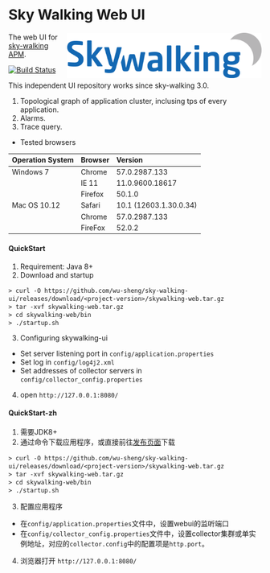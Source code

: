 Sky Walking Web UI
===============

<img src="src/main/resources/public/img/logo.png" alt="Sky Walking logo" height="90px" align="right" />

The web UI for [sky-walking APM](https://github.com/wu-sheng/sky-walking). 

[![Build Status](https://travis-ci.org/wu-sheng/sky-walking-ui.svg?branch=master)](https://travis-ci.org/wu-sheng/sky-walking-ui)

This independent UI repository works since sky-walking 3.0.

1. Topological graph of application cluster, inclusing tps of every application.
1. Alarms.
1. Trace query.

- Tested browsers

|Operation System|Browser|Version|
|:-----|:-----|:-----|
|Windows 7|Chrome|57.0.2987.133|
||IE 11|11.0.9600.18617|
||Firefox|50.1.0|
|Mac OS 10.12|Safari|10.1 (12603.1.30.0.34)|
||Chrome|57.0.2987.133|
||FireFox|52.0.2|

#### QuickStart
1. Requirement: Java 8+
2. Download and startup

```shell
> curl -O https://github.com/wu-sheng/sky-walking-ui/releases/download/<project-version>/skywalking-web.tar.gz  
> tar -xvf skywalking-web.tar.gz  
> cd skywalking-web/bin  
> ./startup.sh
```
3. Configuring skywalking-ui
* Set server listening port in `config/application.properties`
* Set log in `config/log4j2.xml`
* Set addresses of collector servers in `config/collector_config.properties`

4. open `http://127.0.0.1:8080/`

#### QuickStart-zh
1. 需要JDK8+
2. 通过命令下载应用程序，或直接前往[发布页面](https://github.com/wu-sheng/sky-walking-ui/releases)下载

```shell
> curl -O https://github.com/wu-sheng/sky-walking-ui/releases/download/<project-version>/skywalking-web.tar.gz  
> tar -xvf skywalking-web.tar.gz  
> cd skywalking-web/bin  
> ./startup.sh
```

3. 配置应用程序
* 在`config/application.properties`文件中，设置webui的监听端口
* 在`config/collector_config.properties`文件中，设置collector集群或单实例地址，对应的`collector.config`中的配置项是`http.port`。

4. 浏览器打开 `http://127.0.0.1:8080/`
